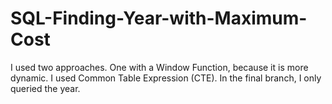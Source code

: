 # SQL-Finding-Year-with-Maximum-Cost
I used two approaches. One with a Window Function, because it is more dynamic. I used Common Table Expression (CTE). In the final branch, I only queried the year.
